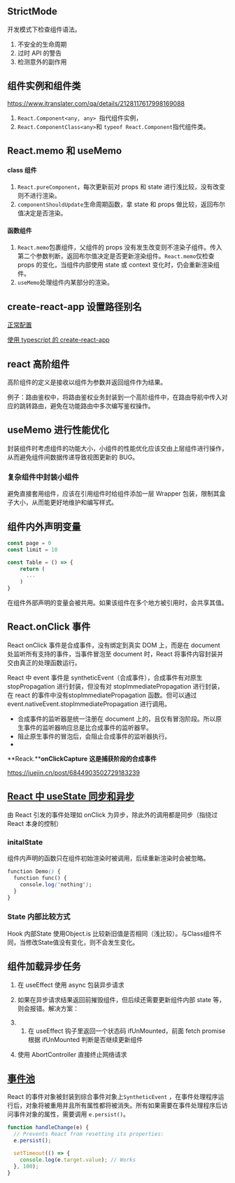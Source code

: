 ## StrictMode

开发模式下检查组件语法。

1. 不安全的生命周期
2. 过时 API 的警告
3. 检测意外的副作用

## 组件实例和组件类

https://www.itranslater.com/qa/details/2128117617998169088

1. `React.Component<any, any> `指代组件实例，
2. `React.ComponentClass<any>`和 `typeof React.Component`指代组件类。



## React.memo 和 useMemo

#### class 组件

1. `React.pureComponent`，每次更新前对 props 和 state 进行浅比较，没有改变则不进行渲染。
2. `componentShouldUpdate`生命周期函数，拿 state 和 props 做比较，返回布尔值决定是否渲染。

#### 函数组件

1. `React.memo`包裹组件，父组件的 props 没有发生改变则不渲染子组件。传入第二个参数判断，返回布尔值决定是否更新渲染组件。`React.memo`仅检查 props 的变化，当组件内部使用 state 或 context 变化时，仍会重新渲染组件。
2. `useMemo`处理组件内某部分的渲染。

## create-react-app 设置路径别名

[正常配置](https://www.cnblogs.com/aurora-ql/p/14124326.html)

[使用 typescript 的 create-react-app](https://blog.csdn.net/qq_29311407/article/details/105512725)

## react 高阶组件

高阶组件的定义是接收以组件为参数并返回组件作为结果。

例子：路由鉴权中，将路由鉴权业务封装到一个高阶组件中，在路由导航中传入对应的跳转路由，避免在功能路由中多次编写鉴权操作。



## useMemo 进行性能优化

封装组件时考虑组件的功能大小，小组件的性能优化应该交由上层组件进行操作，从而避免组件间数据传递导致视图更新的 BUG。

### 复杂组件中封装小组件

避免直接套用组件，应该在引用组件时给组件添加一层 Wrapper 包装，限制其盒子大小，从而能更好地维护和编写样式。



## 组件内外声明变量

```typescript
const page = 0
const limit = 10

const Table = () => {
    return (
      ...
    )
}
```

在组件外部声明的变量会被共用。如果该组件在多个地方被引用时，会共享其值。



## React.onClick 事件

React onClick 事件是合成事件，没有绑定到真实 DOM 上，而是在 document 处监听所有支持的事件，当事件冒泡至 document 时，React 将事件内容封装并交由真正的处理函数运行。

React 中 event 事件是 syntheticEvent（合成事件），合成事件有对原生 stopPropagation 进行封装，但没有对 stopImmediatePropagation 进行封装，在 react 的事件中没有stopImmediatePropagation 函数。但可以通过 event.nativeEvent.stopImmediatePropagation 进行调用。

- 合成事件的监听器是统一注册在 document 上的，且仅有冒泡阶段。所以原生事件的监听器响应总是比合成事件的监听器早。
- 阻止原生事件的冒泡后，会阻止合成事件的监听器执行。
- 

**Reack.****onClickCapture** **这是捕获阶段的合成事件**

https://juejin.cn/post/6844903502729183239

## [ React 中 useState 同步和异步](https://blog.csdn.net/weixin_42420703/article/details/104585427)

由 React 引发的事件处理如 onClick 为异步，除此外的调用都是同步（指绕过 React 本身的控制）



### initalState

组件内声明的函数只在组件初始渲染时被调用，后续重新渲染时会被忽略。

```css
function Demo() {
  function func() {
    console.log('nothing');
  }
}
```

### State 内部比较方式

Hook 内部State 使用Object.is 比较新旧值是否相同（浅比较）。与Class组件不同，当修改State值没有变化，则不会发生变化。



## 组件加载异步任务

1. 在 useEffect 使用 async 包装异步请求
2. 如果在异步请求结果返回前摧毁组件，但后续还需要更新组件内部 state 等，则会报错。解决方案：

1. 1. 在 useEffect 钩子里返回一个状态码 ifUnMounted，前面 fetch promise 根据 ifUnMounted 判断是否继续更新组件

1. 使用 AbortController 直接终止网络请求

## [ 事件池](https://blog.csdn.net/weixin_42420703/article/details/104585427)

React 的事件对象被封装到综合事件对象上`SyntheticEvent` ，在事件处理程序运行后，对象将被重用并且所有属性都将被消失。所有如果需要在事件处理程序后访问事件对象的属性，需要调用 `e.persist()`。

```javascript
function handleChange(e) {
  // Prevents React from resetting its properties:
  e.persist();

  setTimeout(() => {
    console.log(e.target.value); // Works
  }, 100);
}
```
